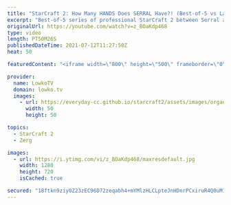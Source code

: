 ```yaml
---
title: "StarCraft 2: How Many HANDS Does SERRAL Have?! (Best-of-5 vs Lambo)"
excerpt: "Best-of-5 series of professional StarCraft 2 between Serral and Lambo. In this Zerg versus Zerg we watch two top-level European Zerg players face off in a series that was played during Dreamhack Summer Europe.  Support my work on Patreon: http://www.patreon.com/lowkotv Become a YouTube member: https://lowko.tv/join"
originalUrl: https://youtube.com/watch?v=z_BOaKdp468
type: video
length: PT50M26S
publishedDateTime: 2021-07-12T11:27:50Z
heat: 50

featuredContent: "<iframe width=\"800\" height=\"500\" frameborder=\"0\" src=\"https://www.youtube.com/embed/z_BOaKdp468\" allow=\"accelerometer; autoplay; encrypted-media; gyroscope; picture-in-picture\" allowfullscreen></iframe>"

provider:
  name: LowkoTV
  domain: lowko.tv
  images:
    - url: https://everyday-cc.github.io/starcraft2/assets/images/organizations/lowko.tv-50x50.jpg
      width: 50
      height: 50

topics:
  - StarCraft 2
  - Zerg

images:
  - url: https://i.ytimg.com/vi/z_BOaKdp468/maxresdefault.jpg
    width: 1280
    height: 720
    isCached: true

secured: "18ftkn9ziy0Z23zEC96D72zeqabh4+mYMlzHLCLpteJnHDnrPCxiruR4Q0uM1rux5sHAiCeN1KYzpyTW9yt/QB+Y/kCI4Q/NacUzpVEqeY8VHu2nMDrT6dQaQF1cGXbBojNbvMSpa7jYjDV2YT2ZkZMmilAFZJtNijASZb2Rg8bSsQhd6aDyo+qcq8Ud1KKu9Tjhe/50kActkpomDPr17MPr1kXozOUMK11WUpP2dbP/O7RPlRf1Ag2lHGVazzRdzo82twlwRlNyyKJaekTv8CWSgeWSroCcpFCrZzQ7uBeYeKJCWIdSV3g1WkpVItay5xslC2BLeIhSf037dhcwyjT8vRfyvlwFEgV+IJaicpk/S5dfNwK28nCenJb7P2CcCZ05HYNC6MkEYNig3d4l7Tn1buJ4fQXPIky6eUaxuq8NezXYluaUUFQoy/j+GgS5;jsCbCjm3XzPEd/Bgdgx/uw=="
---
```


